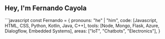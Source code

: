 <h2> Hey, I'm Fernando Cayola</h2>
```javascript
const Fernando = {
  pronouns: "he" | "him",
  code: [Javascript, HTML, CSS, Python, Kotlin, Java, C++], 
  tools: [Node, Mongo, Flask, Azure, Dialogflow, Embedded Systems],
  areas: ["IoT", "Chatbots", "Electronics"],
}
